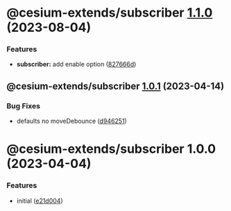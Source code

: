 # @cesium-extends/subscriber [1.1.0](https://github.com/hongfaqiu/cesium-extends/compare/@cesium-extends/subscriber@1.0.1...@cesium-extends/subscriber@1.1.0) (2023-08-04)

### Features

- **subscriber:** add enable option ([827666d](https://github.com/hongfaqiu/cesium-extends/commit/827666dc191056e0f1f254fb3f1cb77bdb7c7a81))

## @cesium-extends/subscriber [1.0.1](https://github.com/hongfaqiu/cesium-extends/compare/@cesium-extends/subscriber@1.0.0...@cesium-extends/subscriber@1.0.1) (2023-04-14)

### Bug Fixes

- defaults no moveDebounce ([d946251](https://github.com/hongfaqiu/cesium-extends/commit/d9462510849764043585fdbbbf1b9c0b73de30c6))

# @cesium-extends/subscriber 1.0.0 (2023-04-04)

### Features

- initial ([e21d004](https://github.com/hongfaqiu/cesium-extends/commit/e21d00448ca613d6b168e59368fae4ba815950d3))

